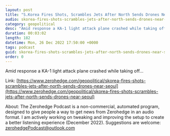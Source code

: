 ```yaml
---
layout: post
title: "S.Korea Fires Shots, Scrambles Jets After North Sends Drones Near Seoul"
audio: skorea-fires-shots-scrambles-jets-after-north-sends-drones-near-seoul-0
category: geopolitical
desc: "Amid response a KA-1 light attack plane crashed while taking off..."
duration: 00:03:02
length: 182
datetime: Mon, 26 Dec 2022 17:50:00 +0000
tags: podcast
guid: skorea-fires-shots-scrambles-jets-after-north-sends-drones-near-seoul-0
order: 0
---
```

Amid response a KA-1 light attack plane crashed while taking off...

Link: [https://www.zerohedge.com/geopolitical/skorea-fires-shots-scrambles-jets-after-north-sends-drones-near-seoul](https://www.zerohedge.com/geopolitical/skorea-fires-shots-scrambles-jets-after-north-sends-drones-near-seoul)

About: The Zerohedge Podcast is a non-commercial, automated program, designed to give people a way to get news from Zerohedge in an audio format.  I am actively working on tweaking and improving the setup to create a better listening experience (December 2022).  Suggestions are welcome: [zerohedgePodcast@outlook.com](mailto:zerohedgePodcast@outlook.com)